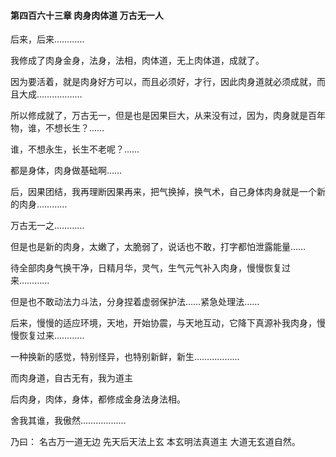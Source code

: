 #### 第四百六十三章 肉身肉体道 万古无一人


后来，后来…………

我修成了肉身金身，法身，法相，肉体道，无上肉体道，成就了。

因为要活着，就是肉身好方可以，而且必须好，才行，因此肉身道就必须成就，而且大成………………

所以修成就了，万古无一，但是也是因果巨大，从来没有过，因为，肉身就是百年物，谁，不想长生？……


谁，不想永生，长生不老呢？……

都是身体，肉身做基础啊……

后，因果团结，我再理断因果再来，把气换掉，换气术，自己身体肉身就是一个新的肉身…………

万古无一之…………

但是也是新的肉身，太嫩了，太脆弱了，说话也不敢，打字都怕泄露能量……

待全部肉身气换干净，日精月华，灵气，生气元气补入肉身，慢慢恢复过来…………

但是也不敢动法力斗法，分身捏着虚弱保护法……紧急处理法……


后来，慢慢的适应环境，天地，开始协震，与天地互动，它降下真源补我肉身，慢慢恢复过来…………

一种换新的感觉，特别怪异，也特别新鲜，新生………………


而肉身道，自古无有，我为道主

后肉身，肉体，身体，都修成金身法身法相。

舍我其谁，我傲然………………


乃曰：
         名古万一道无边
         先天后天法上玄
         本玄明法真道主
         大道无玄道自然。

